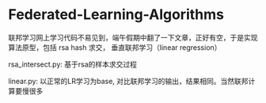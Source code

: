 # Federated-Learning-Algorithms

联邦学习网上学习代码不易见到，端午假期中翻了一下文章，正好有空，于是实现算法原型，包括 rsa hash 求交， 垂直联邦学习（linear regression）

rsa_intersect.py: 基于rsa的样本求交过程

linear.py: 以正常的LR学习为base, 对比联邦学习的输出，结果相同。当然联邦计算要慢很多
